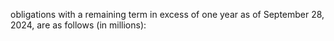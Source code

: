 obligations with a remaining term in excess of one year as of September 28, 2024, are as follows (in millions):